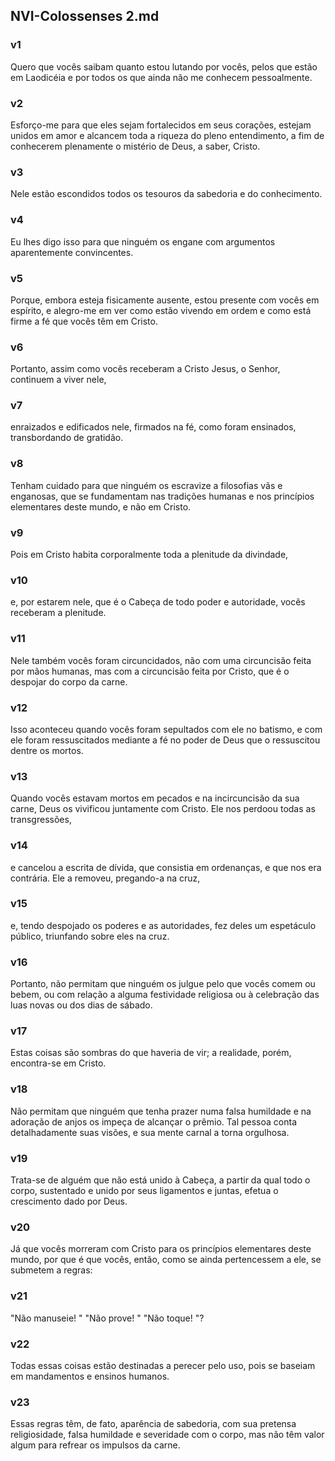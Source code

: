 ## NVI-Colossenses 2.md
### v1
 Quero que vocês saibam quanto estou lutando por vocês, pelos que estão em Laodicéia e por todos os que ainda não me conhecem pessoalmente.
### v2
 Esforço-me para que eles sejam fortalecidos em seus corações, estejam unidos em amor e alcancem toda a riqueza do pleno entendimento, a fim de conhecerem plenamente o mistério de Deus, a saber, Cristo.
### v3
 Nele estão escondidos todos os tesouros da sabedoria e do conhecimento.
### v4
 Eu lhes digo isso para que ninguém os engane com argumentos aparentemente convincentes.
### v5
 Porque, embora esteja fisicamente ausente, estou presente com vocês em espírito, e alegro-me em ver como estão vivendo em ordem e como está firme a fé que vocês têm em Cristo.
### v6
 Portanto, assim como vocês receberam a Cristo Jesus, o Senhor, continuem a viver nele,
### v7
 enraizados e edificados nele, firmados na fé, como foram ensinados, transbordando de gratidão.
### v8
 Tenham cuidado para que ninguém os escravize a filosofias vãs e enganosas, que se fundamentam nas tradições humanas e nos princípios elementares deste mundo, e não em Cristo.
### v9
 Pois em Cristo habita corporalmente toda a plenitude da divindade,
### v10
 e, por estarem nele, que é o Cabeça de todo poder e autoridade, vocês receberam a plenitude.
### v11
 Nele também vocês foram circuncidados, não com uma circuncisão feita por mãos humanas, mas com a circuncisão feita por Cristo, que é o despojar do corpo da carne.
### v12
 Isso aconteceu quando vocês foram sepultados com ele no batismo, e com ele foram ressuscitados mediante a fé no poder de Deus que o ressuscitou dentre os mortos.
### v13
 Quando vocês estavam mortos em pecados e na incircuncisão da sua carne, Deus os vivificou juntamente com Cristo. Ele nos perdoou todas as transgressões,
### v14
 e cancelou a escrita de dívida, que consistia em ordenanças, e que nos era contrária. Ele a removeu, pregando-a na cruz,
### v15
 e, tendo despojado os poderes e as autoridades, fez deles um espetáculo público, triunfando sobre eles na cruz.
### v16
 Portanto, não permitam que ninguém os julgue pelo que vocês comem ou bebem, ou com relação a alguma festividade religiosa ou à celebração das luas novas ou dos dias de sábado.
### v17
 Estas coisas são sombras do que haveria de vir; a realidade, porém, encontra-se em Cristo.
### v18
 Não permitam que ninguém que tenha prazer numa falsa humildade e na adoração de anjos os impeça de alcançar o prêmio. Tal pessoa conta detalhadamente suas visões, e sua mente carnal a torna orgulhosa.
### v19
 Trata-se de alguém que não está unido à Cabeça, a partir da qual todo o corpo, sustentado e unido por seus ligamentos e juntas, efetua o crescimento dado por Deus.
### v20
 Já que vocês morreram com Cristo para os princípios elementares deste mundo, por que é que vocês, então, como se ainda pertencessem a ele, se submetem a regras:
### v21
 "Não manuseie! " "Não prove! " "Não toque! "?
### v22
 Todas essas coisas estão destinadas a perecer pelo uso, pois se baseiam em mandamentos e ensinos humanos.
### v23
 Essas regras têm, de fato, aparência de sabedoria, com sua pretensa religiosidade, falsa humildade e severidade com o corpo, mas não têm valor algum para refrear os impulsos da carne.

